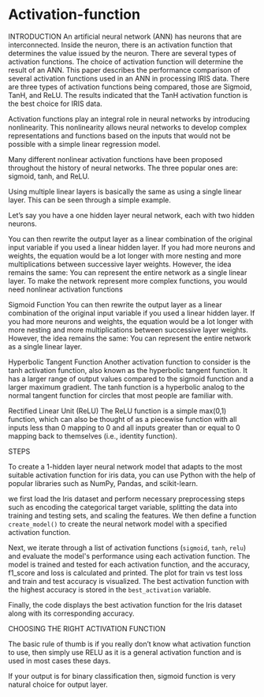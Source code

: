 # Activation-function


INTRODUCTION
An artificial neural network (ANN) has neurons that are interconnected. Inside the neuron, there is an activation function that determines the value issued by the neuron. There are several types of activation functions. The choice of
activation function will determine the result of an ANN. This paper describes the performance comparison of several activation functions used in an ANN in processing IRIS data. There are three types of activation functions being
compared, those are Sigmoid, TanH, and ReLU. The results indicated that the TanH activation function is the best choice for IRIS data.


Activation functions play an integral role in neural networks by introducing nonlinearity. This nonlinearity allows neural networks to develop complex representations and functions based on the inputs that would not be possible with a simple linear regression model.

Many different nonlinear activation functions have been proposed throughout the history of neural networks. The three popular ones are: sigmoid, tanh, and ReLU.

Using multiple linear layers is basically the same as using a single linear layer. This can be seen through a simple example.

Let’s say you have a one hidden layer neural network, each with two hidden neurons.
 
 

You can then rewrite the output layer as a linear combination of the original input variable if you used a linear hidden layer. If you had more neurons and weights, the equation would be a lot longer with more nesting and more multiplications between successive layer weights. However, the idea remains the same: You can represent the entire network as a single linear layer. To make the network represent more complex functions, you would need nonlinear activation functions

Sigmoid Function
You can then rewrite the output layer as a linear combination of the original input variable if you used a linear hidden layer. If you had more neurons and weights, the equation would be a lot longer with more nesting and more multiplications between successive layer weights. However, the idea remains the same: You can represent the entire network as a single linear layer.

Hyperbolic Tangent Function
Another activation function to consider is the tanh activation function, also known as the hyperbolic tangent function. It has a larger range of output values compared to the sigmoid function and a larger maximum gradient. The tanh function is a hyperbolic analog to the normal tangent function for circles that most people are familiar with.
 
Rectified Linear Unit (ReLU)
The ReLU function is a simple max(0,1) function, which can also be thought of as a piecewise function with all inputs less than 0 mapping to 0 and all inputs greater than or equal to 0 mapping back to themselves (i.e., identity function).

STEPS

To create a 1-hidden layer neural network model that adapts to the most suitable activation function for iris data, you can use Python with the help of popular libraries such as NumPy, Pandas, and scikit-learn.

we first load the Iris dataset and perform necessary preprocessing steps such as encoding the categorical target variable, splitting the data into training and testing sets, and scaling the features. We then define a function `create_model()` to create the neural network model with a specified activation function.

Next, we iterate through a list of activation functions (`sigmoid`, `tanh`, `relu`) and evaluate the model's performance using each activation function. The model is trained and tested for each activation function, and the accuracy, f1_score and loss is calculated and printed. The plot for train vs test loss and train and test accuracy is visualized. The best activation function with the highest accuracy is stored in the `best_activation` variable.

Finally, the code displays the best activation function for the Iris dataset along with its corresponding accuracy.

CHOOSING THE RIGHT ACTIVATION FUNCTION

The basic rule of thumb is if you really don’t know what activation function to use, then simply use RELU as it is a general activation function and is used in most cases these days.

If your output is for binary classification then, sigmoid function is very natural choice for output layer.
